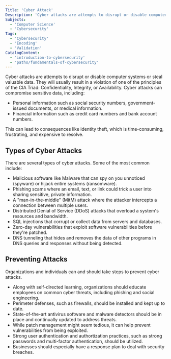```yaml
---
Title: 'Cyber Attack'
Description: 'Cyber attacks are attempts to disrupt or disable computer systems or steal valuable data.'
Subjects:
  - 'Computer Science'
  - 'Cybersecurity'
Tags:
  - 'Cybersecurity'
  - 'Encoding'
  - 'Validation'
CatalogContent:
  - 'introduction-to-cybersecurity'
  - 'paths/fundamentals-of-cybersecurity'
---
```


<link rel="canonical" href="https://www.codecademy.com/resources/blog/what-is-a-cyber-attack/" />

Cyber attacks are attempts to disrupt or disable computer systems or steal valuable data. They will usually result in a violation of one of the principles of the CIA Triad: Confidentiality, Integrity, or Availability. Cyber attacks can compromise sensitive data, including:

- Personal information such as social security numbers, government-issued documents, or medical information.
- Financial information such as credit card numbers and bank account numbers.

This can lead to consequences like identity theft, which is time-consuming, frustrating, and expensive to resolve.

## Types of Cyber Attacks

There are several types of cyber attacks. Some of the most common include:

- Malicious software like Malware that can spy on you unnoticed (spyware) or hijack entire systems (ransomware).
- Phishing scams where an email, text, or link could trick a user into sharing sensitive, private information.
- A "man-in-the-middle" (MitM) attack where the attacker intercepts a connection between multiple users.
- Distributed Denial of Service (DDoS) attacks that overload a system's resources and bandwidth.
- SQL injections that corrupt or collect data from servers and databases.
- Zero-day vulnerabilities that exploit software vulnerabilities before they're patched.
- DNS tunneling that hides and removes the data of other programs in DNS queries and responses without being detected.

## Preventing Attacks

Organizations and individuals can and should take steps to prevent cyber attacks.

- Along with self-directed learning, organizations should educate employees on common cyber threats, including phishing and social engineering.
- Perimeter defenses, such as firewalls, should be installed and kept up to date.
- State-of-the-art antivirus software and malware detectors should be in place and continually updated to address threats.
- While patch management might seem tedious, it can help prevent vulnerabilities from being exploited.
- Strong user authentication and authortization practices, such as strong passwords and multi-factor authentication, should be utilized.
- Businesses should especially have a response plan to deal with security breaches.
